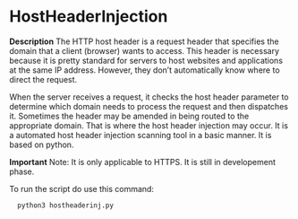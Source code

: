 # HostHeaderInjection

**Description**
The HTTP host header is a request header that specifies the domain that a client (browser) wants to access. This header is necessary because it is pretty standard for servers to host websites and applications at the same IP address. However, they don’t automatically know where to direct the request. 

When the server receives a request, it checks the host header parameter to determine which domain needs to process the request and then dispatches it. Sometimes the header may be amended in being routed to the appropriate domain. That is where the host header injection may occur.
It is a automated host header injection scanning tool in a basic manner. It is based on python.

**Important**
Note: It is only applicable to HTTPS. It is still in developement phase.

To run the script do use this command:
```
  python3 hostheaderinj.py
```
